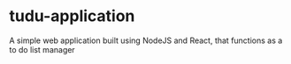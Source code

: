 # tudu-application
A simple web application built using NodeJS and React, that functions as a to do list manager
